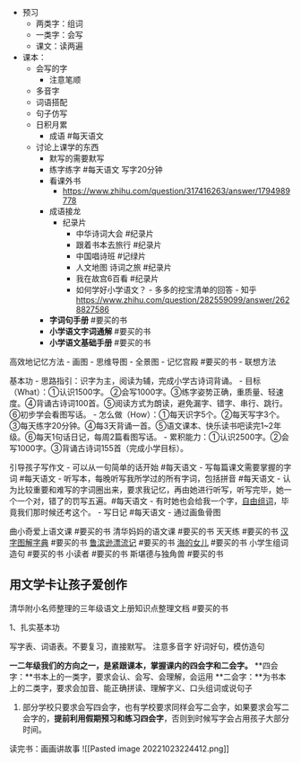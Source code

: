 - 预习
	- 两类字：组词
	- 一类字：会写
	- 课文：读两遍
- 课本：
	- 会写的字
		- 注意笔顺
	- 多音字
	- 词语搭配
	- 句子仿写
	- 日积月累
		- 成语 #每天语文
	- 讨论上课学的东西
		- 默写的需要默写
		- 练字练字 #每天语文 写字20分钟
		- 看课外书
			- https://www.zhihu.com/question/317416263/answer/1794989778
		- 成语接龙
			- 纪录片
				- 中华诗词大会 #纪录片
				- 跟着书本去旅行 #纪录片
				- 中国唱诗班  #记绿片
				- 人文地图 诗词之旅 #纪录片
				- 我在故宫6百看 #纪录片 
				- 如何学好小学语文？ - 多多的挖宝清单的回答 - 知乎 https://www.zhihu.com/question/282559099/answer/2628827586
		- **字词句手册** #要买的书 
		- **小学语文字词通解** #要买的书 
		- **小学语文基础手册** #要买的书 

高效地记忆方法
	- 画图
	- 思维导图
	- 全景图
	- 记忆宫殿 #要买的书 
	- 联想方法

基本功
	- 思路指引：识字为主，阅读为辅，完成小学古诗词背诵。
	- 目标（What）：①认识1500字。 ②会写1000字。③练字姿势正确，重质量、轻速度。④背诵古诗词100首。⑤阅读方式为朗读，避免漏字、错字、串行、跳行。⑥初步学会看图写话。
	- 怎么做（How）：①每天识字5个。②每天写字3个。③每天练字20分钟。④每3天背诵一首。⑤语文课本、快乐读书吧读完1~2年级。⑥每天1句话日记，每周2篇看图写话。
	- 累积能力：①认识2500字。②会写1000字。③背诵古诗词155首（完成小学目标）。

引导孩子写作文
	- 可以从一句简单的话开始 #每天语文
	- 写每篇课文需要掌握的字词 #每天语文
		- 听写本，每晚听写我所学过的所有字词，包括拼音 #每天语文
		- 认为比较重要和难写的字词圈出来，要求我记忆，再由她进行听写，听写完毕，她一个一个对，错了的罚写五遍。#每天语文
		- 有时她也会给我一个字，[自由组词](https://www.zhihu.com/search?q=%E8%87%AA%E7%94%B1%E7%BB%84%E8%AF%8D&search_source=Entity&hybrid_search_source=Entity&hybrid_search_extra=%7B%22sourceType%22%3A%22answer%22%2C%22sourceId%22%3A430631290%7D)，毕竟我们那时候还考这个。
	- 写日记 #每天语文 
		- 通过画鱼骨图

曲小奇爱上语文课 #要买的书
清华妈妈的语文课  #要买的书 
天天练 #要买的书 
[汉字图解字典](https://www.zhihu.com/search?q=%E6%B1%89%E5%AD%97%E5%9B%BE%E8%A7%A3%E5%AD%97%E5%85%B8&search_source=Entity&hybrid_search_source=Entity&hybrid_search_extra=%7B%22sourceType%22%3A%22answer%22%2C%22sourceId%22%3A2177628573%7D)  #要买的书 
[鲁滨逊漂流记](https://www.zhihu.com/search?q=%E9%B2%81%E6%BB%A8%E9%80%8A%E6%BC%82%E6%B5%81%E8%AE%B0&search_source=Entity&hybrid_search_source=Entity&hybrid_search_extra=%7B%22sourceType%22%3A%22answer%22%2C%22sourceId%22%3A1663986716%7D) #要买的书 
[海的女儿](https://www.zhihu.com/search?q=%E6%B5%B7%E7%9A%84%E5%A5%B3%E5%84%BF&search_source=Entity&hybrid_search_source=Entity&hybrid_search_extra=%7B%22sourceType%22%3A%22answer%22%2C%22sourceId%22%3A1663986716%7D) #要买的书 
小学生组词造句 #要买的书 
小读者 #要买的书 
斯堪德与独角兽 #要买的书 

## **用文学卡让孩子爱创作**



清华附小名师整理的三年级语文上册知识点整理文档 #要买的书 

1、扎实基本功

写字表、词语表。不要复习，直接默写。
注意多音字
好词好句，模仿造句

**一二年级我们的方向之一，是紧跟课本，掌握课内的四会字和二会字。**
**四会字：**书本上的一类字，要求会认、会写、会理解，会运用
**二会字：**为书本上的二类字，要求会加音、能正确拼读、理解字义、口头组词或说句子

1. 部分学校只要求会写四会字，也有学校要求同样会写二会字，如果要求会写二会字的，**提前利用假期预习和练习四会字**，否则到时候写字会占用孩子大部分时间。

读完书：画画讲故事
![[Pasted image 20221023224412.png]]